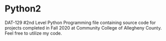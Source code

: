 # Python2
DAT-129
#2nd Level Python Programming file containing source code for projects completed in Fall 2020 at Community College of Allegheny County. Feel free to utilize my code. 
